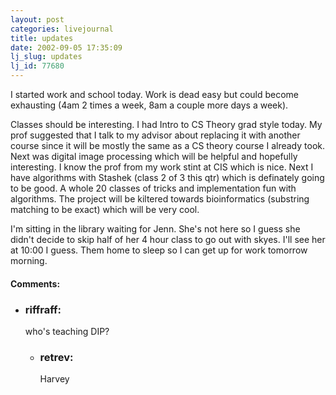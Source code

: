 ```yaml
---
layout: post
categories: livejournal
title: updates
date: 2002-09-05 17:35:09
lj_slug: updates
lj_id: 77680
---
```

I started work and school today. Work is dead easy but could become exhausting (4am 2 times a week, 8am a couple more days a week).  



Classes should be interesting. I had Intro to CS Theory grad style today. My prof suggested that I talk to my advisor about replacing it with another course since it will be mostly the same as a CS theory course I already took. Next was digital image processing which will be helpful and hopefully interesting. I know the prof from my work stint at CIS which is nice. Next I have algorithms with Stashek (class 2 of 3 this qtr) which is definately going to be good. A whole 20 classes of tricks and implementation fun with algorithms. The project will be kiltered towards bioinformatics (substring matching to be exact) which will be very cool.  



I'm sitting in the library waiting for Jenn. She's not here so I guess she didn't decide to skip half of her 4 hour class to go out with skyes. I'll see her at 10:00 I guess. Them home to sleep so I can get up for work tomorrow morning.


<div id="comments"><h4>Comments:</h4><div class="lj-comments"><ul>
<li><h3>riffraff: </h3>
<a id="comment-97"></a>
<p>who's teaching DIP?</p>
<ul>
<li><h3>retrev: </h3>
<a id="comment-98"></a>
<p>Harvey</p>
</li>
</ul>
</li>
</ul></div></div>
